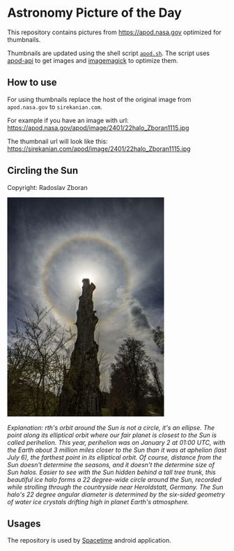 # Astronomy Picture of the Day

This repository contains pictures from https://apod.nasa.gov optimized for thumbnails.

Thumbnails are updated using the shell script [`apod.sh`](apod.sh). The script
uses [apod-api](https://github.com/nasa/apod-api) to get images and [imagemagick](https://imagemagick.org) to
optimize them.

## How to use

For using thumbnails replace the host of the original image from `apod.nasa.gov` to `sirekanian.com`.

For example if you have an image with url:<br>
https://apod.nasa.gov/apod/image/2401/22halo_Zboran1115.jpg

The thumbnail url will look like this:<br>
https://sirekanian.com/apod/image/2401/22halo_Zboran1115.jpg

## Circling the Sun

Copyright: Radoslav Zboran

[![the picture of the day][1]][2]

_Explanation: rth's orbit around the Sun is not a circle, it's an ellipse. The point along its elliptical orbit where our fair planet is closest to the Sun is called perihelion. This year, perihelion was on January 2 at 01:00 UTC, with the Earth about 3 million miles closer to the Sun than it was at aphelion (last July 6), the farthest point in its elliptical orbit. Of course, distance from the Sun doesn't determine the seasons, and it doesn't the determine size of Sun halos. Easier to see with the Sun hidden behind a tall tree trunk, this beautiful ice halo forms a 22 degree-wide circle around the Sun, recorded while strolling through the countryside near Heroldstatt, Germany. The Sun halo's 22 degree angular diameter is determined by the six-sided geometry of water ice crystals drifting high in planet Earth's atmosphere._

## Usages

The repository is used by [Spacetime][3] android application.

[1]: image/2401/22halo_Zboran1115.jpg

[2]: https://apod.nasa.gov/apod/image/2401/22halo_Zboran1115.jpg

[3]: https://github.com/sirekanian/spacetime
